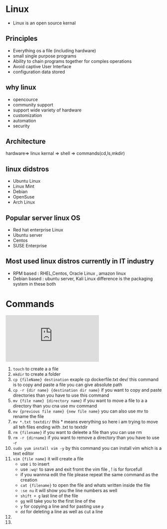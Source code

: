 # Linux

- Linux is an open source kernal

## Principles

- Everything os a file (including hardware)
- small single purpose programs
- Ability to chain programs together for comples operations
- Avoid captive User Interface
- configuration data stored

## why linux

- opencource
- community support
- support wide variety of hardware
- customization
- automation
- security

## Architecture

hardware=> linux kernal => shell => commands(cd,ls,mkdir)

## linux didstros

- Ubuntu Linux
- Linux Mint
- Debian
- OpenSuse
- Arch Linux

## Popular server linux OS

- Red hat enterprise Linux
- Ubuntu server
- Centos
- SUSE Enterprise

## Most used linux distros currently in IT industry

- RPM based : RHEL,Centos, Oracle Linux , amazon linux
- Debian based : ubuntu server, Kali Linux 
difference is the packaging system in these both 
# Commands
![commands](https://github.com/jstgrowup/My_System_design/files/14549348/LinuxQuickstartV5.pdf)
1. `touch` to create a a file
2. `mkdir` to create a folder
3. `cp {fileName} destination` exaple cp dockerfile.txt dev/ this command is to copy and paste a file you can give absolute path
4. `cp -r {dir name} {destination dir name}` if you want to copy and paste directories than you have to use this command
5. `mv {file name} {directory name}` if you want to move a file to a a directory than you cna use mv command 
6. `mv {previous file name} {new file name}` you can also use mv to rename the file
7. `mv *.txt textdir/` this * means everything so here i am trying to move all teh files ending with .txt to textdir
8. `rm {filename}` if you want to deleete a file than you can use rm
9. `rm -r {dirname}` if you want to remove a directory than you have to use -r 
10. `sudo yum install vim -y` by this command you can install vim which is a text editor 
11. `vim {file name}` it will create a file 
     - use `i` to insert
     - use `:wq!` to save and exit fromt the vim file , ! is for forcefull
     - if you wannna edit the file please repeat the same command as the creation
     - `cat {filename}` to open the file and whats written inside the file
     - `:se nu` it will show you the line numbers as well
     - `shift + g` last line of the file
     - `gg` will take you to the first line of the 
     - `y` for copying a line and for pasting use `p`
     - `dd` for deleting a line as well as cut a line
12. 
13.  

